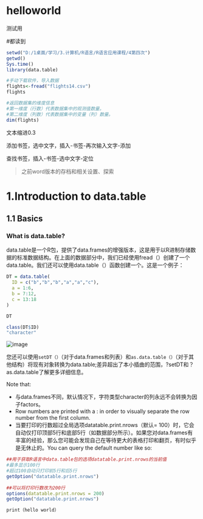 # helloworld
测试用

#都读到


```r
setwd("D:/1桌面/学习/3.计算机/R语言/R语言应用课程/4第四次")
getwd()
Sys.time()
library(data.table)

#手动下载软件，导入数据
flights<-fread("flights14.csv")
flights

#返回数据集的维度信息
#第一维度（行数）代表数据集中的观测值数量。
#第二维度（列数）代表数据集中的变量（列）数量。
dim(flights)
```

文本缩进0.3

添加书签，选中文字，插入-书签-再次输入文字-添加

查找书签，插入-书签-选中文字-定位

> 之前word版本的存档和相关设置、探索

# 1.Introduction to data.table

## 1.1 Basics

### What is data.table?

data.table是一个R包，提供了data.frames的增强版本，这是用于以R进制存储数据的标准数据结构。在上面的数据部分中，我们已经使用fread（）创建了一个data.table。我们还可以使用data.table（）函数创建一个。这是一个例子：

```r
DT = data.table(
  ID = c("b","b","b","a","a","c"),
  a = 1:6,
  b = 7:12,
  c = 13:18
)

DT

class(DT$ID)
"character"
```

![image](assets/image-20241101015755-c6a0uzr.png)

您还可以使用`setDT（）`（对于data.frames和列表）和`as.data.table（）`（对于其他结构）将现有对象转换为data.table;差异超出了本小插曲的范围，?setDT和？as.data.table了解更多详细信息。

Note that:

* 与data.frames不同，默认情况下，字符类型character的列永远不会转换为因子factors。
* Row numbers are printed with a : in order to visually separate the row number from the first column.
* 当要打印的行数超过全局选项datatable.print.nrows（默认\= 100）时，它会自动仅打印顶部5行和底部5行（如数据部分所示）。如果您对data.frames有丰富的经验，那么您可能会发现自己在等待更大的表格打印和翻页，有时似乎是无休止的。You can query the default number like so:

```r
##用于获取R语言中data.table包的选项datatable.print.nrows的当前值
#最多显示100行
#超过100自动只打印前5行和后5行
getOption("datatable.print.nrows")
 
##可以将打印行数改为200行
options(datatable.print.nrows = 200)
getOption("datatable.print.nrows")
```

```r
print（hello world）
```


